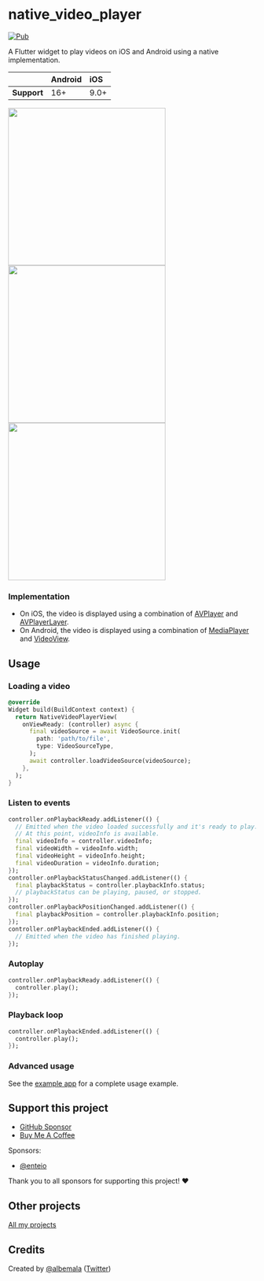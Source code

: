# native_video_player

[![Pub](https://img.shields.io/pub/v/native_video_player)](https://pub.dev/packages/native_video_player)

A Flutter widget to play videos on iOS and Android using a native implementation.

|             | Android | iOS  |
|:------------|:--------|:-----|
| **Support** | 16+     | 9.0+ |

<img src="https://raw.githubusercontent.com/albemala/native_video_player/main/screenshots/1.gif" width="320"/>
<img src="https://raw.githubusercontent.com/albemala/native_video_player/main/screenshots/2.gif" width="320"/>
<img src="https://raw.githubusercontent.com/albemala/native_video_player/main/screenshots/3.gif" width="320"/>

### Implementation

- On iOS, the video is displayed using a combination
  of [AVPlayer](https://developer.apple.com/documentation/avfoundation/avplayer)
  and [AVPlayerLayer](https://developer.apple.com/documentation/avfoundation/avplayerlayer).
- On Android, the video is displayed using a combination
  of [MediaPlayer](https://developer.android.com/guide/topics/media/mediaplayer)
  and [VideoView](https://developer.android.com/reference/android/widget/VideoView).

## Usage

### Loading a video

```dart
@override
Widget build(BuildContext context) {
  return NativeVideoPlayerView(
    onViewReady: (controller) async {
      final videoSource = await VideoSource.init(
        path: 'path/to/file',
        type: VideoSourceType,
      );
      await controller.loadVideoSource(videoSource);
    },
  );
}
```

### Listen to events

```dart
controller.onPlaybackReady.addListener(() {
  // Emitted when the video loaded successfully and it's ready to play.
  // At this point, videoInfo is available.
  final videoInfo = controller.videoInfo;
  final videoWidth = videoInfo.width;
  final videoHeight = videoInfo.height;
  final videoDuration = videoInfo.duration;
});
controller.onPlaybackStatusChanged.addListener(() {
  final playbackStatus = controller.playbackInfo.status;
  // playbackStatus can be playing, paused, or stopped. 
});
controller.onPlaybackPositionChanged.addListener(() {
  final playbackPosition = controller.playbackInfo.position;
});
controller.onPlaybackEnded.addListener(() {
  // Emitted when the video has finished playing.
});
```

### Autoplay

```dart
controller.onPlaybackReady.addListener(() {
  controller.play();
});
```

### Playback loop

```dart
controller.onPlaybackEnded.addListener(() {
  controller.play();
});
```

### Advanced usage

See the [example app](https://github.com/albemala/native_video_player/tree/main/example) for a complete usage example.

## Support this project

- [GitHub Sponsor](https://github.com/sponsors/albemala)
- [Buy Me A Coffee](https://www.buymeacoffee.com/albemala)

Sponsors:

- [@enteio](https://github.com/enteio)

Thank you to all sponsors for supporting this project! ❤️

## Other projects

[All my projects](https://projects.albemala.me/)

## Credits

Created by [@albemala](https://github.com/albemala) ([Twitter](https://twitter.com/albemala))
